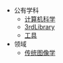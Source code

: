 <!-- /node/computerNode/computerSciences -->


* 公有学科 
    * [计算机科学](./ComputerSci/)
    * [3rdLibrary](./ThirldLib/)  
    * [工具](./Tool/)
* 领域  
    * [传统图像学](./ImageScience/)
